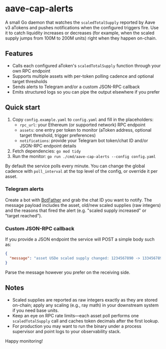 # aave-cap-alerts

A small Go daemon that watches the `scaledTotalSupply` reported by Aave v3 aTokens and pushes notifications when the configured triggers fire. Use it to catch liquidity increases or decreases (for example, when the scaled supply jumps from 100M to 200M units) right when they happen on-chain.

## Features
- Calls each configured aToken's `scaledTotalSupply` function through your own RPC endpoint
- Supports multiple assets with per-token polling cadence and optional target thresholds
- Sends alerts to Telegram and/or a custom JSON-RPC callback
- Emits structured logs so you can pipe the output elsewhere if you prefer

## Quick start
1. Copy `config.example.yaml` to `config.yaml` and fill in the placeholders:
   - `rpc_url`: your Ethereum (or supported network) RPC endpoint
   - `assets`: one entry per token to monitor (aToken address, optional target threshold, trigger preferences)
   - `notifications`: provide your Telegram bot token/chat ID and/or JSON-RPC endpoint details
2. Fetch dependencies: `go mod tidy`
3. Run the monitor: `go run ./cmd/aave-cap-alerts --config config.yaml`

By default the service polls every minute. You can change the global cadence with `poll_interval` at the top level of the config, or override it per asset.

### Telegram alerts
Create a bot with [BotFather](https://core.telegram.org/bots) and grab the chat ID you want to notify. The message payload includes the asset, old/new scaled supplies (raw integers) and the reasons that fired the alert (e.g. "scaled supply increased" or "target reached").

### Custom JSON-RPC callback
If you provide a JSON endpoint the service will POST a simple body such as:
```json
{
  "message": "asset USDe scaled supply changed: 1234567890 -> 1334567890"
}
```
Parse the message however you prefer on the receiving side.

## Notes
- Scaled supplies are reported as raw integers exactly as they are stored on-chain; apply any scaling (e.g., ray math) in your downstream system if you need base units.
- Keep an eye on RPC rate limits—each asset poll performs one `scaledTotalSupply` call and caches token decimals after the first lookup.
- For production you may want to run the binary under a process supervisor and point logs to your observability stack.

Happy monitoring!
